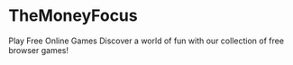 # TheMoneyFocus
Play Free Online Games Discover a world of fun with our collection of free browser games!
